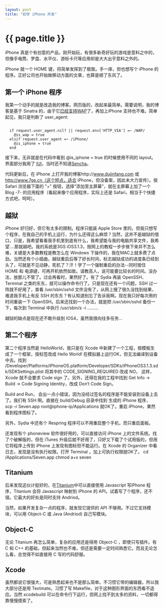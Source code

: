 ```yaml
---
layout: post
title: "初学 iPhone 开发"
---
```


# {{ page.title }}

iPhone 真是个有创意的产品，刚开始玩，有很多新奇好玩的游戏是意料之中的，但像手电筒、罗盘、水平仪、游标卡尺等应用却是大大出乎意料之外的。

iPhone 就一个 HOME 键，将简单发挥到了极致。手一痒，但也想写个 iPhone 的程序。正好公司也开始做移动方面的文章，也算是顺了东风了。

第一个 iPhone 程序
--------

我第一个动手的就是改造我的博客。网页版的，改起来最简单。需要说明，我的博客是基于 Sinatra 的，由于它[已经支持WAP](/past/2009/11/22/zai-sinatrazhong-zhi-chi-shou-ji-wapfang-wen/)了，再加上iPhone 支持也不难。简单起见，我只是判断了 user_agent:

<code>
  if request.user_agent.nil? || request.env['HTTP_VIA'] =~ /WAP/
    @is_wap = true
  elsif request.user_agent =~ /iPhone/
    @is_iphone = true
  end
</code>

接下来，无非就是在代码中看到 @is_iphone = true 的时候使用不同的 layout。界面部分我用了 [IUI](http://code.google.com/p/iui/)，当时还不知道[Sencha](http://www.sencha.com/)。

代码更新后，在 iPhone 上打开我的博客http://www.dujinfang.com 或 http://www.7ge.cn（这个短点，适合 iPhone，但没备案，因此未大力宣传）。按 Safari 浏览器下面的 "+" 按钮，选择“添加至主屏幕”，就在主屏幕上加了一个 Blog -7- 的应用程序（看起来像个应用程序，实际上还是 Safari，相当于个快捷方式吧，呵呵）。


越狱
--------

iPhone 好归好，但它有太多的限制。程序只能装 Apple Store 里的。但我只想写个程序，在我自己的手机上运行，为什么还得这么麻烦？当然，这并不是越狱的借口，只是，我希望看看我手机里到底有什么，我希望能与我的电脑共享文件，我希望....那就越吧。我的系统是3GS iOS3.1.3，按网上的教程一步步做下来并不怎么难，关键是大多数教程是教怎么在 Windows 下操作的，我在MAC上就多费了点劲。当然还有个小插曲，越狱重启后等了好长时间，标志越狱成功的进度条已经到头了，可就是不见动静，死机了？汗！学了一个强制重启的办法--同时按住 HOME 和 电源键，可再开机依然如故。请教高人，说可能要比较长的时间。没办法，放那儿不管了。过会再看时，果然好了。有了 Sydia 再装 OpenSSH、Terminal 之类的东东，就可以操作命令行了。只是现在还有一个问题，SSH 过一阵就不好用了，查看 /usr/sbin/sshd 文件没有了，从网上搜了很久没找到结果，难道我手机上有反 SSH 的东东？有认知道别忘了告诉我啊。现在我只好每次用的时间重装一下 OpenSSH。后来还找到一个办法，就是把 /usr/sbin/sshd 备份一下，每次到 Terminal 中执行 /usr/sbin/s -i ………

越狱的缺点是现在还不敢升级到 IOS4，虽然我很向往多任务...

第二个程序
------

第二个程序当然是 HelloWorld，我只是在 Xcode 中新建了一个工程，按模板生成了一个框架，按标签改成 Hello World! 在模拟器上运行OK，但无法编译到设备中去。找到 /Developer/Platforms/iPhoneOS.platform/Developer/SDKs/iPhoneOS3.1.3.sdk/SDKSettings.plist 将其中的 CODE_SIGNING_REQUIRED 改成 NO， 这样， Xcode 就不会要求 Code sign 了。另外，还得在我的工程中找到 Get Info -> Build -> Code Signing Identity，改成 Don‘t Code Sign。

Build and Run， 会出一点小错误，因为没经过签名的程序是不能安装到设备上去了。我们有 SSH 啊。直接在  build/Debug 目录中找到 生成的 iPhone 程序， scp -r Seven.app root@iphone-ip/Applications 就OK了。重启 iPhone，果然看到程序图标了。

另外，Sydia 中还有个 Respring 程序可以不用重启整个手机，而只重启面板。

还发现有个 phoneview 软件很好用的，可以直接访问 iPhone 上的文件系统。找了个破解版的，但在 iTunes 升级后就不好用了，只好又下载了个试用版的，但用它将程序上传到 iPhone 上发现有图标但不能运行。在 Xcode 的 Organizer 中看日志，发现是没有执行权限。打开 Terminal ，加上可执行权限就OK了。
    cd /Applications/Seven.app 
    chmod a+x seven

Titanium
------

后来发现这伙计挺好的，在[Titanium](http://www.appcelerator.com/)中可以直接使用 Javascript 写iPhone 程序，Titanium 会将 Javascript 映射到 iPhone 的 API。试着写了个程序，还不错。它最大的好处是同时支持 Andriod。

当然，如果开发复杂一点的程序，就发现它提供的 API 不够用。不过它支持模块，可以用 Object-C 或 Java (Andriod) 自己写模块。


Object-C
------

无论 Titanium 再怎么简单，复杂的应用还是得用 Object-C ，即使只写插件。有 C 和 C++ 的基础，但起来当然也不难，但还是需要一定时间熟悉它。而且无论怎么看，总觉得不如直接用 C 写的代码舒服。


Xcode
------

虽然都说它很强大，可是熟悉起来也不是那么简单。不习惯它带的编辑器，所以我大部分还是用 Textmate。习惯了写 Makefile，对于这种图形界面的东西看不适应。当然 xcodebuild 可以在命令行下运行，但网上找不到太多的资料，一切都得靠慢慢摸索了。
